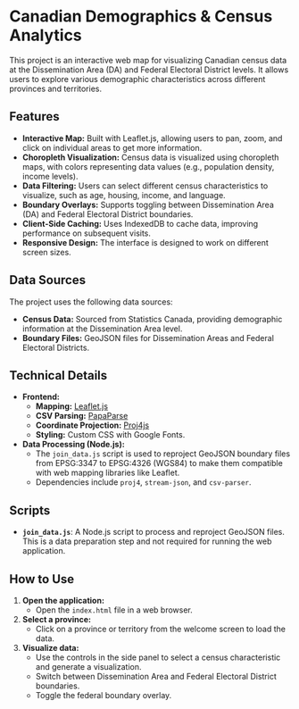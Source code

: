 # Canadian Demographics & Census Analytics

This project is an interactive web map for visualizing Canadian census data at the Dissemination Area (DA) and Federal Electoral District levels. It allows users to explore various demographic characteristics across different provinces and territories.

## Features

*   **Interactive Map:** Built with Leaflet.js, allowing users to pan, zoom, and click on individual areas to get more information.
*   **Choropleth Visualization:** Census data is visualized using choropleth maps, with colors representing data values (e.g., population density, income levels).
*   **Data Filtering:** Users can select different census characteristics to visualize, such as age, housing, income, and language.
*   **Boundary Overlays:** Supports toggling between Dissemination Area (DA) and Federal Electoral District boundaries.
*   **Client-Side Caching:** Uses IndexedDB to cache data, improving performance on subsequent visits.
*   **Responsive Design:** The interface is designed to work on different screen sizes.

## Data Sources

The project uses the following data sources:

*   **Census Data:** Sourced from Statistics Canada, providing demographic information at the Dissemination Area level.
*   **Boundary Files:** GeoJSON files for Dissemination Areas and Federal Electoral Districts.

## Technical Details

*   **Frontend:**
    *   **Mapping:** [Leaflet.js](https://leafletjs.com/)
    *   **CSV Parsing:** [PapaParse](https://www.papaparse.com/)
    *   **Coordinate Projection:** [Proj4js](https://github.com/proj4js/proj4js)
    *   **Styling:** Custom CSS with Google Fonts.
*   **Data Processing (Node.js):**
    *   The `join_data.js` script is used to reproject GeoJSON boundary files from EPSG:3347 to EPSG:4326 (WGS84) to make them compatible with web mapping libraries like Leaflet.
    *   Dependencies include `proj4`, `stream-json`, and `csv-parser`.

## Scripts

*   **`join_data.js`**: A Node.js script to process and reproject GeoJSON files. This is a data preparation step and not required for running the web application.

## How to Use

1.  **Open the application:**
    *   Open the `index.html` file in a web browser.
2.  **Select a province:**
    *   Click on a province or territory from the welcome screen to load the data.
3.  **Visualize data:**
    *   Use the controls in the side panel to select a census characteristic and generate a visualization.
    *   Switch between Dissemination Area and Federal Electoral District boundaries.
    *   Toggle the federal boundary overlay.
